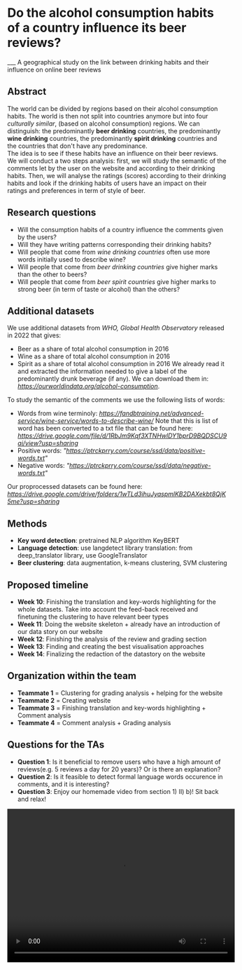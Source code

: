 # Do the alcohol consumption habits of a country influence its beer reviews?

___ A geographical study on the link between drinking habits and their influence on online beer reviews

## Abstract 

The world can be divided by regions based on their alcohol consumption habits. The world is then not split into countries 
anymore but into four *culturally similar*, (based on alcohol consumption) regions. We can distinguish: the predominantly
**beer drinking** countries, the predominantly **wine drinking** countries, the predominantly **spirit drinking** 
countries and the countries that don't have any predominance. \
The idea is to see if these habits have an influence on their beer reviews. We will conduct a two steps analysis: first, 
we will study the semantic of the comments let by the user on the website and according to their drinking habits. 
Then, we will analyse the ratings (scores) according to their drinking habits and look if the drinking habits of users
have an impact on their ratings and preferences in term of style of beer.

## Research questions

* Will the consumption habits of a country influence the comments given by the users?
* Will they have writing patterns corresponding their drinking habits? 
* Will people that come from *wine drinking countries* often use more words initially used to describe wine? 
* Will people that come from *beer drinking countries* give higher marks than the other to beers?
* Will people  that come from *beer spirit countries* give higher marks to strong beer (in term of taste or
alcohol) than the others?

## Additional datasets

We use additional datasets from *WHO, Global Health Observatory* released in 2022 that gives:
*  Beer as a share of total alcohol consumption in 2016
*  Wine as a share of total alcohol consumption in 2016
*  Spirit as a share of total alcohol consumption in 2016
We already read it and extracted the information needed to give a label of the predominantly drunk beverage (if any).
We can download them in: *https://ourworldindata.org/alcohol-consumption*.

To study the semantic of the comments we use the following lists of words:
* Words from wine terminoly: *https://fandbtraining.net/advanced-service/wine-service/words-to-describe-wine/* Note that this is list of word has been converted to a txt file that can be found here:
*https://drive.google.com/file/d/1RbJm9Kqf3XTNHwlDY1bprD9BQDSCU9ai/view?usp=sharing*
* Positive words: *"https://ptrckprry.com/course/ssd/data/positive-words.txt"*
* Negative words: *"https://ptrckprry.com/course/ssd/data/negative-words.txt"*

Our proprocessed datasets can be found here:
*https://drive.google.com/drive/folders/1wTLd3ihuJyaspmlKB2DAXekbt8QjK5me?usp=sharing*

## Methods

- **Key word detection**: pretrained NLP algorithm KeyBERT
- **Language detection**: use langdetect library translation: from deep_translator library, use GoogleTranslator
- **Beer clustering**: data augmentation, k-means clustering, SVM clustering

## Proposed timeline

- **Week 10**: Finishing the translation and key-words highlighting for the whole datasets. Take into account the feed-back received and
finetuning the clustering to have relevant beer types
- **Week 11**: Doing the website skeleton + already have an introduction of our data story on our website
- **Week 12**: Finishing the analysis of the review and grading section
- **Week 13**: Finding and creating the best visualisation approaches
- **Week 14**: Finalizing the redaction of the datastory on the website

## Organization within the team

- **Teammate 1** = Clustering for grading analysis + helping for the website
- **Teammate 2** = Creating website
- **Teammate 3** = Finishing translation and key-words highlighting  + Comment analysis
- **Teammate 4** = Comment analysis + Grading analysis

## Questions for the TAs

- **Question 1**: Is it beneficial to remove users who have a high amount of reviews(e.g. 5 reviews a day for 20 years)? Or is there an explanation?
- **Question 2**: Is it feasible to detect formal language words occurence in comments, and it is interesting?
- **Question 3**: Enjoy our homemade video from section 1) II) b)! Sit back and relax!

<center>
<video width="520" height="350" controls>
  <source src="video_visualisation.mp4" type="video/mp4">
</video>
</center>


